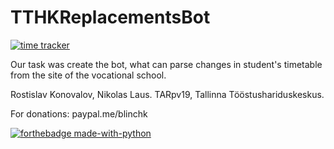 # TTHKReplacementsBot
[![time tracker](https://wakatime.com/badge/github/blinchk/tthk-replacements-bot.svg)](https://wakatime.com/badge/github/blinchk/tthk-replacements-bot)

Our task was create the bot, what can parse changes in student's timetable from the site of the vocational school.

Rostislav Konovalov, Nikolas Laus.
TARpv19, Tallinna Tööstushariduskeskus.

For donations: paypal.me/blinchk

[![forthebadge made-with-python](http://ForTheBadge.com/images/badges/made-with-python.svg)](https://www.python.org/)
